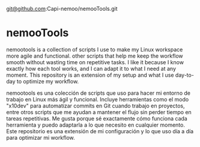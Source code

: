 git@github.com:Capi-nemoo/nemooTools.git


# nemooTools

nemootools is a collection of scripts I use to make my Linux workspace more agile and functional.  other scripts that help me keep the workflow smooth without wasting time on repetitive tasks. I like it because I know exactly how each tool works, and I can adapt it to what I need at any moment. This repository is an extension of my setup and what I use day-to-day to optimize my workflow.

nemootools es una colección de scripts que uso para hacer mi entorno de trabajo en Linux más ágil y funcional. Incluye herramientas como el modo "x10dev" para automatizar commits en Git cuando trabajo en proyectos, entre otros scripts que me ayudan a mantener el flujo sin perder tiempo en tareas repetitivas. Me gusta porque sé exactamente cómo funciona cada herramienta y puedo adaptarla a lo que necesito en cualquier momento. Este repositorio es una extensión de mi configuración y lo que uso día a día para optimizar mi workflow.
